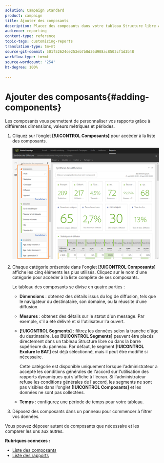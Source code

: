 ```yaml
---
solution: Campaign Standard
product: campaign
title: Ajouter des composants
description: Placez des composants dans votre tableau Structure libre afin de commencer à filtrer les données et créer votre rapport.
audience: reporting
content-type: reference
topic-tags: customizing-reports
translation-type: tm+mt
source-git-commit: 501f52624ce253eb7b0d36d908ac8502cf1d3b48
workflow-type: tm+mt
source-wordcount: '254'
ht-degree: 100%

---
```



# Ajouter des composants{#adding-components}

Les composants vous permettent de personnaliser vos rapports grâce à différentes dimensions, valeurs métriques et périodes.

1. Cliquez sur l’onglet **[!UICONTROL Composants]** pour accéder à la liste des composants.

   ![](assets/dynamic_report_components.png)

1. Chaque catégorie présentée dans l&#39;onglet **[!UICONTROL Composants]** affiche les cinq éléments les plus utilisés. Cliquez sur le nom d&#39;une catégorie pour accéder à la liste complète de ses composants.

   Le tableau des composants se divise en quatre parties :

   * **Dimensions** : obtenez des détails issus du log de diffusion, tels que le navigateur du destinataire, son domaine, ou la réussite d’une diffusion.
   * **Mesures** : obtenez des détails sur le statut d&#39;un message. Par exemple, s&#39;il a été délivré et si l&#39;utilisateur l&#39;a ouvert.
   * **[!UICONTROL Segments]** : filtrez les données selon la tranche d&#39;âge du destinataire. Les **[!UICONTROL Segments]** peuvent être placés directement dans un tableau Structure libre ou dans la barre supérieure du panneau. Par défaut, le segment **[!UICONTROL Exclure le BAT]** est déjà sélectionné, mais il peut être modifié si nécessaire.

      Cette catégorie est disponible uniquement lorsque l&#39;administrateur a accepté les conditions générales de l&#39;accord sur l&#39;utilisation des rapports dynamiques qui s&#39;affiche à l&#39;écran. Si l&#39;administrateur refuse les conditions générales de l&#39;accord, les segments ne sont pas visibles dans l&#39;onglet **[!UICONTROL Composants]** et les données ne sont pas collectées.

   * **Temps** : configurez une période de temps pour votre tableau.

1. Déposez des composants dans un panneau pour commencer à filtrer vos données.

Vous pouvez déposer autant de composants que nécessaire et les comparer les uns aux autres.

**Rubriques connexes :**

* [Liste des composants](../../reporting/using/list-of-components-.md)
* [Liste des rapports](../../reporting/using/defining-the-report-period.md)

